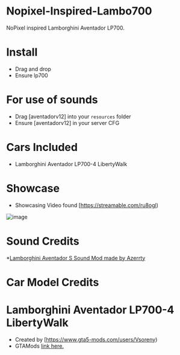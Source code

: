 
# Nopixel-Inspired-Lambo700
NoPixel inspired Lamborghini Aventador LP700.

# Install
* Drag and drop
* Ensure lp700

# For use of sounds
* Drag [aventadorv12] into your `resources` folder
* Ensure [aventadorv12] in your server CFG

# Cars Included
* Lamborghini Aventador LP700-4 LibertyWalk


# Showcase
* Showcasing Video found [https://streamable.com/ru8ogl)


![image](https://cdn.discordapp.com/attachments/993266309297086574/1032754808806977576/Screenshot_2682.png)


# Sound Credits
*[Lamborghini Aventador S Sound Mod made by Azerrty](https://no.gta5-mods.com/vehicles/lamborghini-aventador-s-sound-mod-sp-fivem-addon)

# Car Model Credits
# Lamborghini Aventador LP700-4 LibertyWalk
* Created by [https://www.gta5-mods.com/users/Vsoreny)
* GTAMods [link here.](https://www.gta5-mods.com/vehicles/lamborghini-aventador-lp700-4-lb-works-limited-edition)
